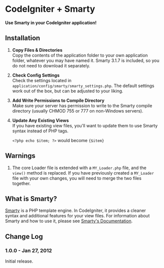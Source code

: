# CodeIgniter + Smarty

**Use Smarty in your CodeIgniter application!**

## Installation

1.	**Copy Files & Directories**  
	Copy the contents of the application folder to your own application folder,
	whatever you may have named it. Smarty 3.1.7 is included, so you do not need
	to download it separately.

2.	**Check Config Settings**  
	Check the settings located in `application/config/smarty/smarty_settings.php`.
	The default settings work out of the box, but can be adjusted to your liking.

3.	**Add Write Permissions to Compile Directory**  
	Make sure your server has permission to write to the Smarty compile directory
	(usually CHMOD 755 or 777 on non-Windows servers).

4.	**Update Any Existing Views**  
	If you have existing view files, you'll want to update them to use Smarty syntax
	instead of PHP tags.
	
	`<?php echo $item; ?>` would become `{$item}`

## Warnings

1.	The core Loader file is extended with a `MY_Loader.php` file, and the `view()`
	method is replaced. If you have previously created a `MY_Loader` file with your
	own changes, you will need to merge the two files together.

## What is Smarty?

[Smarty][1] is a PHP template engine. In CodeIgniter, it provides a cleaner syntax and 
additional features for your view files. For information about Smarty and how to use it, 
please see [Smarty's Documentation][2].

## Change Log

### 1.0.0 - Jan 27, 2012

Initial release.

[1]: http://www.smarty.net
[2]: http://www.smarty.net/docs/en/
